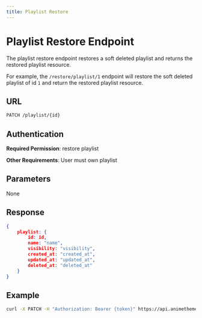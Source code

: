 ```yaml
---
title: Playlist Restore
---
```


# Playlist Restore Endpoint

The playlist restore endpoint restores a soft deleted playlist and returns the restored playlist resource.

For example, the `/restore/playlist/1` endpoint will restore the soft deleted playlist of id `1` and return the restored playlist resource.

## URL

```sh
PATCH /playlist/{id}
```

## Authentication

**Required Permission**: restore playlist

**Other Requirements**: User must own playlist

## Parameters

None

## Response

```json
{
    playlist: {
        id: id,
        name: "name",
        visibility: "visibility",
        created_at: "created_at",
        updated_at: "updated_at",
        deleted_at: "deleted_at"
    }
}
```

## Example

```bash
curl -X PATCH -H "Authorization: Bearer {token}" https://api.animethemes.moe/restore/playlist/1
```
